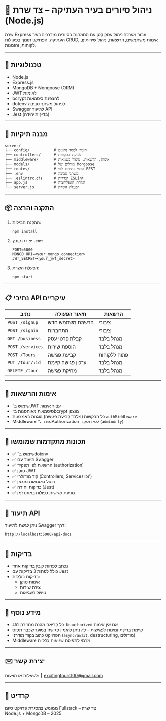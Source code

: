 
# 📌 ניהול סיורים בעיר העתיקה – צד שרת (Node.js)

שרת Express עבור מערכת ניהול עסק קטן עם התמחות בסיורים מודרכים בעיר העתיקה. הפרויקט תומך בפעולות CRUD, אימות משתמשים, הרשאות, ניהול שירותים, לקוחות, והזמנות.

---

## 🚀 טכנולוגיות

- Node.js
- Express.js
- MongoDB + Mongoose (ORM)
- JWT לאימות
- bcrypt להצפנת סיסמאות
- dotenv לניהול משתני סביבה
- Swagger לתיעוד API
- Jest (בדיקות יחידה)

---

## 📁 מבנה תיקיות

```
server/
├── config/           # חיבור למסד נתונים
├── controllers/      # לוגיקת הבקשות
├── middleware/       # אימות, הרשאות, טיפול בשגיאות
├── models/           # מודלים של Mongoose
├── routes/           # קובצי נתיבים לפי REST
├── .env              # משתני סביבה
├── .eslintrc.cjs     # הגדרות ESLint
├── app.js            # הגדרת האפליקציה
└── server.js         # הפעלת השרת
```

---

## 📦 התקנה והרצה

1. התקנת חבילות:
   ```bash
   npm install
   ```

2. יצירת קובץ `.env`:
   ```env
   PORT=5000
   MONGO_URI=<your_mongo_connection>
   JWT_SECRET=<your_jwt_secret>
   ```

3. הפעלת השרת:
   ```bash
   npm start
   ```

---

## 📋 נתיבי API עיקריים

| נתיב                | תיאור הפעולה                       | הרשאות         |
|---------------------|-------------------------------------|----------------|
| `POST /signup`      | הרשמת משתמש חדש                   | ציבורי         |
| `POST /signin`      | התחברות                           | ציבורי         |
| `GET /business`     | קבלת פרטי עסק                      | מנהל בלבד      |
| `POST /services`    | הוספת שירות                        | מנהל בלבד      |
| `POST /Tours`    | קביעת פגישה                       | פתוח ללקוחות   |
| `PUT /tour/:id` | עדכון פגישה קיימת                 | מנהל בלבד      |
| `DELETE /tour`  | מחיקת פגישה                        | מנהל בלבד      |

---

## 🔐 אימות והרשאות

- שימוש ב־JWT עבור אימות
- סיסמאות מאוחסנות ב־bcrypt מוצפן
- כל הבקשות (מלבד קביעת פגישה) מוגנות באמצעות `authMiddleware`
- Middleware נפרד ל־Authorization לפי תפקיד (`adminOnly`)

---

## 🧰 תכונות מתקדמות שמומשו

- ✅ שימוש ב־dotenv  
- ✅ תיעוד עם Swagger  
- ✅ הרשאות לפי תפקיד (authorization)  
- ✅ טוקן JWT  
- ✅ קוד מודולרי (Controllers, Services וכו')  
- ✅ ניהול סיסמאות מוצפן  
- ✅ בדיקות יחידה (Jest)  
- ✅ מניעת פגישות כפולות באותו זמן  

---

## 📄 תיעוד API

ניתן לגשת לתיעוד Swagger דרך:

```
http://localhost:5000/api-docs
```

---

## 🧪 בדיקות

- נכתב לפחות קובץ בדיקות אחד
- כולל לפחות 3 בדיקות עם Jest
- בדיקות כוללות:
  - אימות טוקן
  - יצירת שירות
  - טיפול בשגיאות

---

## 📝 מידע נוסף

- כל קריאה מוגנת מחזירה `401 Unauthorized` אם אין אימות
- קיימת בדיקת זמינות לפגישות – לא ניתן להזמין פגישה במועד שכבר תפוס
- הפרויקט כתוב בקוד מודרני (`async/await`, destructuring, מודולים)
- Middleware מרכזי לתפיסת שגיאות כלליות

---

## ✉️ יצירת קשר

לשאלות או הצעות:
📧 excitingtours100@gmail.com

---

## 📌 קרדיט

ממומש במסגרת פרויקט סיום Fullstack – צד שרת  
Node.js + MongoDB – 2025  
